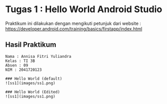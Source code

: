 # Tugas 1 : Hello World Android Studio
  Praktikum ini dilakukan dengan mengikuti petunjuk dari website : https://developer.android.com/training/basics/firstapp/index.html
  ## Hasil Praktikum
    Nama : Annisa Fitri Yuliandra
    Kelas : TI 3B
    Absen : 09
    NIM : 2041720123
  
    ### Hello World (default)
    ![ss1](images/ss1.png)
    
    ### Hello World (Edited)
    ![ss1](images/ss1.png)
